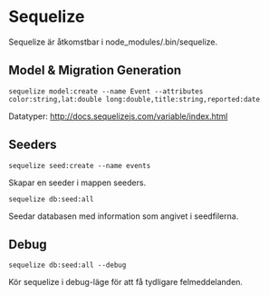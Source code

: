 # Sequelize

Sequelize är åtkomstbar i node_modules/.bin/sequelize.

## Model & Migration Generation
    sequelize model:create --name Event --attributes color:string,lat:double long:double,title:string,reported:date

Datatyper: http://docs.sequelizejs.com/variable/index.html

## Seeders
    sequelize seed:create --name events

Skapar en seeder i mappen seeders.

    sequelize db:seed:all

Seedar databasen med information som angivet i seedfilerna.

## Debug
    sequelize db:seed:all --debug

Kör sequelize i debug-läge för att få tydligare felmeddelanden.
